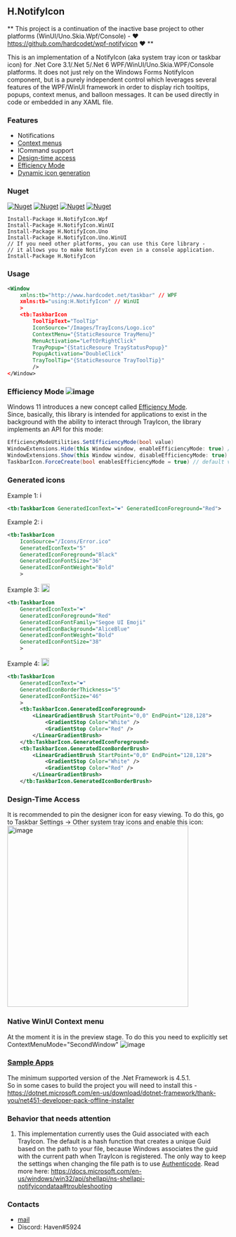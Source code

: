 ## H.NotifyIcon

** This project is a continuation of the inactive base project to 
other platforms (WinUI/Uno.Skia.Wpf/Console) - ❤️ https://github.com/hardcodet/wpf-notifyicon ❤️ **

This is an implementation of a NotifyIcon (aka system tray icon or taskbar icon)
for .Net Core 3.1/.Net 5/.Net 6 WPF/WinUI/Uno.Skia.WPF/Console platforms.
It does not just rely on the Windows Forms NotifyIcon component, 
but is a purely independent control which leverages several features of the WPF/WinUI framework 
in order to display rich tooltips, popups, context menus, and balloon messages. 
It can be used directly in code or embedded in any XAML file.

### Features

- Notifications
- [Context menus](#native-winui-context-menu)
- ICommand support
- [Design-time access](#design-time-access)
- [Efficiency Mode](#efficiency-mode-)
- [Dynamic icon generation](#generated-icons)

### Nuget

[![Nuget](https://img.shields.io/nuget/dt/H.NotifyIcon.Wpf.svg?style=flat-square&label=H.NotifyIcon.Wpf)](https://www.nuget.org/packages/H.NotifyIcon.Wpf/)
[![Nuget](https://img.shields.io/nuget/dt/H.NotifyIcon.WinUI.svg?style=flat-square&label=H.NotifyIcon.WinUI)](https://www.nuget.org/packages/H.NotifyIcon.WinUI/)
[![Nuget](https://img.shields.io/nuget/dt/H.NotifyIcon.Uno.svg?style=flat-square&label=H.NotifyIcon.Uno)](https://www.nuget.org/packages/H.NotifyIcon.Uno/)
[![Nuget](https://img.shields.io/nuget/dt/H.NotifyIcon.Uno.WinUI.svg?style=flat-square&label=H.NotifyIcon.Uno.WinUI)](https://www.nuget.org/packages/H.NotifyIcon.Uno.WinUI/)

```
Install-Package H.NotifyIcon.Wpf
Install-Package H.NotifyIcon.WinUI
Install-Package H.NotifyIcon.Uno
Install-Package H.NotifyIcon.Uno.WinUI
// If you need other platforms, you can use this Core library - 
// it allows you to make NotifyIcon even in a console application.
Install-Package H.NotifyIcon
```

### Usage

```xml
<Window
    xmlns:tb="http://www.hardcodet.net/taskbar" // WPF
    xmlns:tb="using:H.NotifyIcon" // WinUI
    >
    <tb:TaskbarIcon
        ToolTipText="ToolTip"
        IconSource="/Images/TrayIcons/Logo.ico"
        ContextMenu="{StaticResource TrayMenu}"
        MenuActivation="LeftOrRightClick"
        TrayPopup="{StaticResoure TrayStatusPopup}"
        PopupActivation="DoubleClick"
        TrayToolTip="{StaticResource TrayToolTip}"
        />
</Window>
```

### Efficiency Mode ![image](https://user-images.githubusercontent.com/3002068/164691691-5baf5210-5b5e-417e-99d3-d0f19006d997.png)

Windows 11 introduces a new concept called [Efficiency Mode](https://devblogs.microsoft.com/performance-diagnostics/reduce-process-interference-with-task-manager-efficiency-mode/).  
Since, basically, this library is intended for applications to exist in the background with the ability to interact through TrayIcon,
the library implements an API for this mode:
```cs
EfficiencyModeUtilities.SetEfficiencyMode(bool value)
WindowExtensions.Hide(this Window window, enableEfficiencyMode: true) // default value
WindowExtensions.Show(this Window window, disableEfficiencyMode: true) // default value
TaskbarIcon.ForceCreate(bool enablesEfficiencyMode = true) // default value
```

### Generated icons
Example 1: <img width="15" alt="image" src="https://user-images.githubusercontent.com/3002068/163721411-1388f2b4-a039-4b4a-8114-f74bfc8835ba.png">
```xml
<tb:TaskbarIcon GeneratedIconText="❤️" GeneratedIconForeground="Red">
```
Example 2: <img width="14" alt="image" src="https://user-images.githubusercontent.com/3002068/163721399-cbfd0286-d2d4-4b40-b3f3-388c9613f535.png">
```xml
<tb:TaskbarIcon
    IconSource="/Icons/Error.ico"
    GeneratedIconText="5"
    GeneratedIconForeground="Black"
    GeneratedIconFontSize="36"
    GeneratedIconFontWeight="Bold"
    >
```
Example 3: <img width="19" alt="image" src="https://user-images.githubusercontent.com/3002068/163721367-dc6878df-3ec2-4288-b699-cf664894e1b1.png">
```xml
<tb:TaskbarIcon
    GeneratedIconText="❤️"
    GeneratedIconForeground="Red"
    GeneratedIconFontFamily="Segoe UI Emoji"
    GeneratedIconBackground="AliceBlue"
    GeneratedIconFontWeight="Bold"
    GeneratedIconFontSize="38"
    >
```
Example 4: <img width="18" alt="image" src="https://user-images.githubusercontent.com/3002068/163723782-8b135584-8b35-401e-926e-0fe0e7aa801e.png">
```xml
<tb:TaskbarIcon
    GeneratedIconText="❤️"
    GeneratedIconBorderThickness="5"
    GeneratedIconFontSize="46"
    >
    <tb:TaskbarIcon.GeneratedIconForeground>
        <LinearGradientBrush StartPoint="0,0" EndPoint="128,128">
            <GradientStop Color="White" />
            <GradientStop Color="Red" />
        </LinearGradientBrush>
    </tb:TaskbarIcon.GeneratedIconForeground>
    <tb:TaskbarIcon.GeneratedIconBorderBrush>
        <LinearGradientBrush StartPoint="0,0" EndPoint="128,128">
            <GradientStop Color="White" />
            <GradientStop Color="Red" />
        </LinearGradientBrush>
    </tb:TaskbarIcon.GeneratedIconBorderBrush>
```

### Design-Time Access
It is recommended to pin the designer icon for easy viewing. To do this, go to Taskbar Settings -> Other system tray icons and enable this icon:  
<img width="412" alt="image" src="https://user-images.githubusercontent.com/3002068/163700588-eb2ad5f2-45d0-4b6f-ad39-c66f96202cb5.png">

### Native WinUI Context menu
At the moment it is in the preview stage. To do this you need to explicitly set ContextMenuMode="SecondWindow"
![image](https://user-images.githubusercontent.com/3002068/164752266-e7fc3ed1-14e6-45d2-ae23-755d38aa1548.png)

### [Sample Apps](https://github.com/HavenDV/H.NotifyIcon/tree/master/src/apps)
The minimum supported version of the .Net Framework is 4.5.1.  
So in some cases to build the project you will need to install this -  
https://dotnet.microsoft.com/en-us/download/dotnet-framework/thank-you/net451-developer-pack-offline-installer

### Behavior that needs attention
1. This implementation currently uses the Guid associated with each TrayIcon. 
The default is a hash function that creates a unique Guid based on the path to your file, 
because Windows associates the guid with the current path when TrayIcon is registered. 
The only way to keep the settings when changing the file path is to use [Authenticode](https://docs.microsoft.com/en-us/previous-versions/windows/internet-explorer/ie-developer/platform-apis/ms537359(v=vs.85)). 
Read more here: https://docs.microsoft.com/en-us/windows/win32/api/shellapi/ns-shellapi-notifyicondataa#troubleshooting

### Contacts
* [mail](mailto:havendv@gmail.com)
* Discord: Haven#5924
